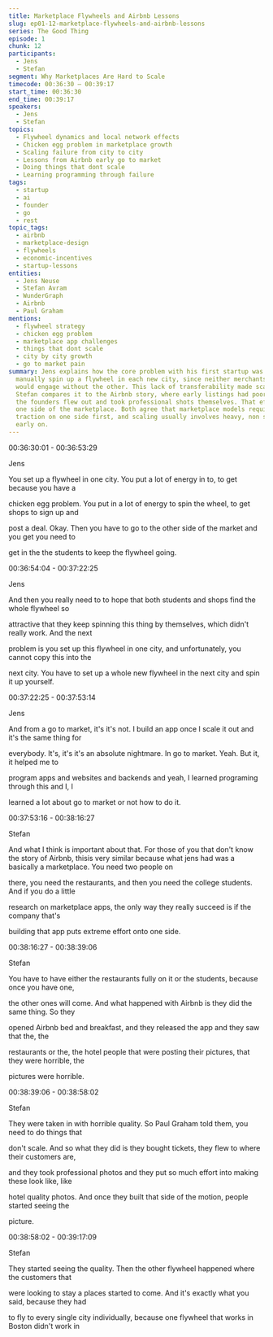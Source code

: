 ```yaml
---
title: Marketplace Flywheels and Airbnb Lessons
slug: ep01-12-marketplace-flywheels-and-airbnb-lessons
series: The Good Thing
episode: 1
chunk: 12
participants:
  - Jens
  - Stefan
segment: Why Marketplaces Are Hard to Scale
timecode: 00:36:30 – 00:39:17
start_time: 00:36:30
end_time: 00:39:17
speakers:
  - Jens
  - Stefan
topics:
  - Flywheel dynamics and local network effects
  - Chicken egg problem in marketplace growth
  - Scaling failure from city to city
  - Lessons from Airbnb early go to market
  - Doing things that dont scale
  - Learning programming through failure
tags:
  - startup
  - ai
  - founder
  - go
  - rest
topic_tags:
  - airbnb
  - marketplace-design
  - flywheels
  - economic-incentives
  - startup-lessons
entities:
  - Jens Neuse
  - Stefan Avram
  - WunderGraph
  - Airbnb
  - Paul Graham
mentions:
  - flywheel strategy
  - chicken egg problem
  - marketplace app challenges
  - things that dont scale
  - city by city growth
  - go to market pain
summary: Jens explains how the core problem with his first startup was the need to
  manually spin up a flywheel in each new city, since neither merchants nor students
  would engage without the other. This lack of transferability made scaling impossible.
  Stefan compares it to the Airbnb story, where early listings had poor photos until
  the founders flew out and took professional shots themselves. That effort jumpstarted
  one side of the marketplace. Both agree that marketplace models require focused
  traction on one side first, and scaling usually involves heavy, non scalable effort
  early on.
---
```



00:36:30:01 - 00:36:53:29

Jens

You set up a flywheel in one city. You put a lot of energy in to, to get because you have a

chicken egg problem. You put in a lot of energy to spin the wheel, to get shops to sign up and

post a deal. Okay. Then you have to go to the other side of the market and you get you need to

get in the the students to keep the flywheel going.

00:36:54:04 - 00:37:22:25

Jens

And then you really need to to hope that both students and shops find the whole flywheel so

attractive that they keep spinning this thing by themselves, which didn't really work. And the next

problem is you set up this flywheel in one city, and unfortunately, you cannot copy this into the

next city. You have to set up a whole new flywheel in the next city and spin it up yourself.

00:37:22:25 - 00:37:53:14

Jens

And from a go to market, it's it's not. I build an app once I scale it out and it's the same thing for

everybody. It's, it's it's an absolute nightmare. In go to market. Yeah. But it, it helped me to

program apps and websites and backends and yeah, I learned programing through this and I, I

learned a lot about go to market or not how to do it.

00:37:53:16 - 00:38:16:27

Stefan

And what I think is important about that. For those of you that don't know the story of Airbnb, thisis very similar because what jens had was a basically a marketplace. You need two people on

there, you need the restaurants, and then you need the college students. And if you do a little

research on marketplace apps, the only way they really succeed is if the company that's

building that app puts extreme effort onto one side.

00:38:16:27 - 00:38:39:06

Stefan

You have to have either the restaurants fully on it or the students, because once you have one,

the other ones will come. And what happened with Airbnb is they did the same thing. So they

opened Airbnb bed and breakfast, and they released the app and they saw that the, the

restaurants or the, the hotel people that were posting their pictures, that they were horrible, the

pictures were horrible.

00:38:39:06 - 00:38:58:02

Stefan

They were taken in with horrible quality. So Paul Graham told them, you need to do things that

don't scale. And so what they did is they bought tickets, they flew to where their customers are,

and they took professional photos and they put so much effort into making these look like, like

hotel quality photos. And once they built that side of the motion, people started seeing the

picture.

00:38:58:02 - 00:39:17:09

Stefan

They started seeing the quality. Then the other flywheel happened where the customers that

were looking to stay a places started to come. And it's exactly what you said, because they had

to fly to every single city individually, because one flywheel that works in Boston didn't work in

